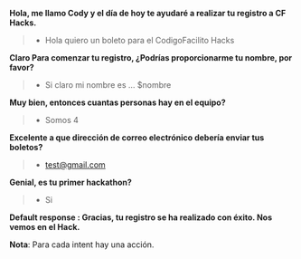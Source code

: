 **Hola, me llamo Cody y el día de hoy te ayudaré a realizar tu registro a CF Hacks.**
>-  Hola quiero un boleto para el CodigoFacilito Hacks

**Claro Para comenzar tu registro, ¿Podrías proporcionarme tu nombre, por favor?**
>- Si claro mi nombre es ... $nombre

**Muy bien, entonces cuantas personas hay en el equipo?**

>- Somos 4

**Excelente a que dirección de correo electrónico debería enviar tus boletos?**

>- test@gmail.com

**Genial, es tu primer hackathon?**
>- Si

**Default response : Gracias, tu registro se ha realizado con éxito. Nos vemos en el Hack.**



**Nota**: Para cada intent hay una acción.